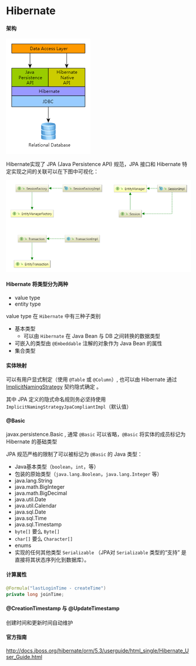 # Hibernate





#### 	架构

![hibernate](img/hibernate架构.png)

Hibernate实现了 JPA (Java Persistence API) 规范，JPA 接口和 Hibernate 特定实现之间的关联可以在下图中可视化： 

![Hibernate](img/hibernate_02.png)



#### Hibernate 将类型分为两种

- value type
- entity type

value type 在 `Hibernate` 中有三种子类别

- 基本类型
  - 可以由 `Hibernate` 在 Java Bean 与 DB 之间转换的数据类型
- 可嵌入的类型由 `@Embeddable` 注解的对象作为 Java Bean 的属性
- 集合类型



#### 实体映射

可以有用户显式制定（使用 `@Table` 或 `@Column`）, 也可以由 Hibernate 通过 [ImplicitNamingStrategy](http://docs.jboss.org/hibernate/orm/5.3/userguide/html_single/Hibernate_User_Guide.html#ImplicitNamingStrategy) 契约隐式确定 。 

其中 JPA 定义的隐式命名规则务必坚持使用 `ImplicitNamingStrategyJpaCompliantImpl`（默认值） 



#### @Basic

javax.persistence.Basic , 通常 `@Basic` 可以省略，`@Basic` 将实体的成员标记为 Hibernate 的基础类型



JPA 规范严格的限制了可以被标记为 `@Basic` 的 Java 类型：

- Java基本类型（`boolean`，`int`，等） 
- 包装的原始类型（`java.lang.Boolean`，`java.lang.Integer` 等） 
- java.lang.String 
- java.math.BigInteger 
- java.math.BigDecimal 
- java.util.Date 
- java.util.Calendar 
- java.sql.Date 
- java.sql.Time 
- java.sql.Timestamp 
- `byte[]` 要么 `Byte[]` 
- `char[]` 要么 `Character[]` 
- enums 
- 实现的任何其他类型 `Serializable` （JPA对 `Serializable` 类型的“支持” 是直接将其状态序列化到数据库）。 

#### 计算属性

```java
@Formula("lastLoginTime - createTime")
private long joinTime;
```



#### @CreationTimestamp 与 @UpdateTimestamp

创建时间和更新时间自动维护



#### 官方指南

http://docs.jboss.org/hibernate/orm/5.3/userguide/html_single/Hibernate_User_Guide.html